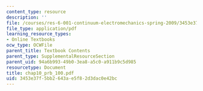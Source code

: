```yaml
---
content_type: resource
description: ''
file: /courses/res-6-001-continuum-electromechanics-spring-2009/3453e37f5bb2643ae5f82d3dac0e42bc_chap10_prb_100.pdf
file_type: application/pdf
learning_resource_types:
- Online Textbooks
ocw_type: OCWFile
parent_title: Textbook Contents
parent_type: SupplementalResourceSection
parent_uid: 94a6b993-49b0-3ea8-a5c0-a911b9c5d985
resourcetype: Document
title: chap10_prb_100.pdf
uid: 3453e37f-5bb2-643a-e5f8-2d3dac0e42bc
---
```

